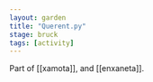 ```yaml
---  
layout: garden
title: "Querent.py"
stage: bruck
tags: [activity]
---
```


Part of [[xamota]], and [[enxaneta]].